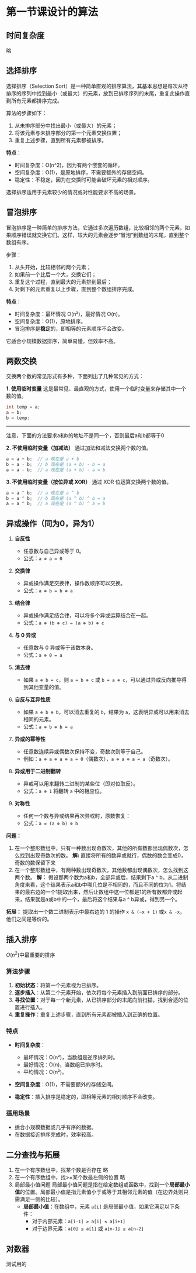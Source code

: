 # 第一节课设计的算法

## 时间复杂度

略

## 选择排序

选择排序（Selection Sort）是一种简单直观的排序算法，其基本思想是每次从待排序的序列中找到最小（或最大）的元素，放到已排序序列的末尾，重复此操作直到所有元素都排序完成。

算法的步骤如下：

1. 从未排序部分中找出最小（或最大）的元素；
2. 将该元素与未排序部分的第一个元素交换位置；
3. 重复上述步骤，直到所有元素都被排序。

**特点**：

- 时间复杂度：O(n^2)，因为有两个嵌套的循环。
- 空间复杂度：O(1)，是原地排序，不需要额外的存储空间。
- 稳定性：不稳定，因为在交换时可能会破坏元素的相对顺序。

选择排序适用于元素较少的情况或对性能要求不高的场景。

## 冒泡排序

冒泡排序是一种简单的排序方法，它通过多次遍历数组，比较相邻的两个元素，如果顺序错误就交换它们。这样，较大的元素会逐步“冒泡”到数组的末尾，直到整个数组有序。

步骤：

1. 从头开始，比较相邻的两个元素；
2. 如果前一个比后一个大，交换它们；
3. 重复这个过程，直到最大的元素排到最后；
4. 对剩下的元素重复以上步骤，直到整个数组排序完成。

**特点**：

- 时间复杂度：最坏情况 O(n²)，最好情况 O(n)。
- 空间复杂度：O(1)，原地排序。
- 冒泡排序是**稳定**的，即相等的元素顺序不会改变。

它适合小规模数据排序，简单易懂，但效率不高。

## 两数交换

交换两个数的常见形式有多种，下面列出了几种常见的方式：

**1. 使用临时变量**
这是最常见、最直观的方式，使用一个临时变量来存储其中一个数的值。

```cpp
int temp = a;
a = b;
b = temp;
```

-----
注意，下面的方法要求a和b的地址不是同一个，否则最后a和b都等于0

**2. 不使用临时变量（加减法）**
通过加法和减法交换两个数的值。

``` cpp
a = a + b;  // a 现在是 a + b
b = a - b;  // b 现在是 (a + b) - b = a
a = a - b;  // a 现在是 (a + b) - a = b
```

**3. 不使用临时变量（按位异或 XOR）**
通过 XOR 位运算交换两个数的值。

``` cpp
a = a ^ b;  // a 现在是 a ^ b
b = a ^ b;  // b 现在是 (a ^ b) ^ b = a
a = a ^ b;  // a 现在是 (a ^ b) ^ a = b
```

## 异或操作（同为0，异为1）

1. **自反性**
   - 任意数与自己异或等于 0。
   - 公式：`a ⊕ a = 0`

2. **交换律**
   - 异或操作满足交换律，操作数顺序可以交换。
   - 公式：`a ⊕ b = b ⊕ a`

3. **结合律**
   - 异或操作满足结合律，可以将多个异或运算结合在一起。
   - 公式：`a ⊕ (b ⊕ c) = (a ⊕ b) ⊕ c`

4. **与 0 异或**
   - 任意数与 0 异或等于该数本身。
   - 公式：`a ⊕ 0 = a`

5. **消去律**
   - 如果 `a ⊕ b = c`，则 `a = b ⊕ c` 或 `b = a ⊕ c`，可以通过异或反向推导得到其他变量的值。

6. **自反与互异性质**
   - 如果 `a ⊕ b ⊕ b`，可以消去重复的 `b`，结果为 `a`，这表明异或可以用来消去相同的元素。
   - 公式：`a ⊕ b ⊕ b = a`

7. **异或的幂等性**
   - 任意数连续异或偶数次保持不变，奇数次则等于自己。
   - 例如：`a ⊕ a ⊕ a ⊕ a = 0`（偶数次），`a ⊕ a ⊕ a = a`（奇数次）。

8. **异或用于二进制翻转**
   - 异或可以用来翻转二进制的某些位（即对位取反）。
   - 公式：`a ⊕ 1` 将翻转 `a` 中的相应位。

9. **对称性**
   - 任何一个数与异或结果再次异或时，原数恢复：
   - 公式：`a = (a ⊕ b) ⊕ b`

**问题：**

1. 在一个整形数组中，只有一种数出现奇数次，其他的所有数都出现偶数次，怎么找到出现奇数次的数。
**解:** 直接将所有的数异或就行，偶数的数会变成0，奇数的数保留下来
2. 在一个整形数组中，有两种数出现奇数次，其他数都出现偶数次，怎么找到这两个数。
**解：** 假设那两个数为a和b，全部异或后，结果剩下a ^ b。从二进制角度来看，这个结果表示a和b中哪几位是不相同的，而且不同的位为1。将结果的最右边的一个1提取出来，然后让数组中这一位都是1的所有数都异或起来，结果就是a或b中的一个，最后将这个结果与a ^ b异或，得到另一个。

**拓展：**
提取出一个数二进制表示中最右边的 1 的操作 ` x & (~x + 1) ` 或`x & -x`，他们之间是等价的。

## 插入排序

$O(n^2)$中最重要的排序

### 算法步骤

1. **初始状态**：将第一个元素视为已排序。
2. **逐步插入**：从第二个元素开始，依次将每个元素插入到前面已排序的部分。
3. **寻找位置**：对于每一个新元素，从已排序部分的末尾向前扫描，找到合适的位置进行插入。
4. **重复操作**：重复上述步骤，直到所有元素都被插入到正确的位置。

### 特点

- **时间复杂度**：
  - 最坏情况：O(n²)，当数组是逆序排列时。
  - 最好情况：O(n)，当数组已排序时。
  - 平均情况：O(n²)。
  
- **空间复杂度**：O(1)，不需要额外的存储空间。
  
- **稳定性**：插入排序是稳定的，即相等元素的相对顺序不会改变。

### 适用场景

- 适合小规模数据或几乎有序的数据。
- 在数据接近排序完成时，效率较高。

## 二分查找与拓展

1. 在一个有序数组中，找某个数是否存在
   略
2. 在一个有序数组中，找>=某个数最左侧的位置
   略
3. 局部最小值问题
   局部最小值问题是指在给定数组或函数中，找到一个**局部最小值**的位置。局部最小值是指元素值小于或等于其相邻元素的值（在边界处则只需满足一侧的比较）。
   - **局部最小值**：在数组中，元素 `a[i]` 是局部最小值，如果它满足以下条件：
     - 对于内部元素：`a[i-1] ≥ a[i] ≤ a[i+1]`
     - 对于边界元素：`a[0] ≤ a[1]` 或 `a[n-1] ≤ a[n-2]`

## 对数器

测试用的
